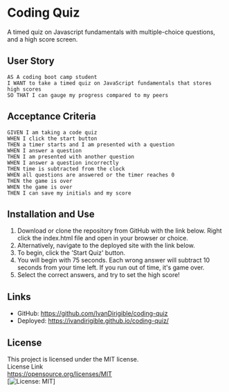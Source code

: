 # Coding Quiz
A timed quiz on Javascript fundamentals with multiple-choice questions, and a high score screen.

## User Story

```
AS A coding boot camp student
I WANT to take a timed quiz on JavaScript fundamentals that stores high scores
SO THAT I can gauge my progress compared to my peers
```

## Acceptance Criteria

```
GIVEN I am taking a code quiz
WHEN I click the start button
THEN a timer starts and I am presented with a question
WHEN I answer a question
THEN I am presented with another question
WHEN I answer a question incorrectly
THEN time is subtracted from the clock
WHEN all questions are answered or the timer reaches 0
THEN the game is over
WHEN the game is over
THEN I can save my initials and my score
```

## Installation and Use

1. Download or clone the repository from GitHub with the link below. Right click the index.html file and open in your browser or choice.
2. Alternatively, navigate to the deployed site with the link below.
3. To begin, click the 'Start Quiz' button.
4. You will begin with 75 seconds. Each wrong answer will subtract 10 seconds from your time left. If you run out of time, it's game over.
5. Select the correct answers, and try to set the high score!

## Links

* GitHub: https://github.com/IvanDirigible/coding-quiz
* Deployed: https://ivandirigible.github.io/coding-quiz/

## License
This project is licensed under the MIT license.  
License Link  
https://opensource.org/licenses/MIT   
[![License: MIT](https://img.shields.io/badge/License-MIT-yellow.svg)]  
